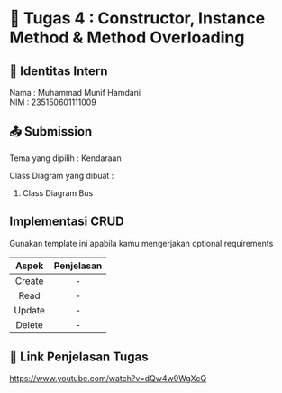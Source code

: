 # 📁 Tugas 4 : Constructor, Instance Method & Method Overloading

## 👤 Identitas Intern
Nama : Muhammad Munif Hamdani             
NIM  : 235150601111009

## 📤 Submission

Tema yang dipilih : Kendaraan

Class Diagram yang dibuat : 
1. Class Diagram Bus

## Implementasi CRUD

Gunakan template ini apabila kamu mengerjakan optional requirements

| Aspek | Penjelasan    |     
| :---:   | :---: | 
| Create | -   | 
| Read | -   | 
| Update | -   | 
| Delete | -   | 



## 🔗 Link Penjelasan Tugas

https://www.youtube.com/watch?v=dQw4w9WgXcQ
